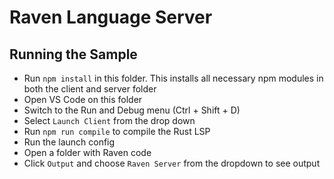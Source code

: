 # Raven Language Server

## Running the Sample

- Run `npm install` in this folder. This installs all necessary npm modules in both the client and server folder
- Open VS Code on this folder
- Switch to the Run and Debug menu (Ctrl + Shift + D)
- Select `Launch Client` from the drop down
- Run `npm run compile` to compile the Rust LSP
- Run the launch config
- Open a folder with Raven code
- Click `Output` and choose `Raven Server` from the dropdown to see output